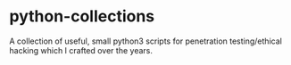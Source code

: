 # python-collections
A collection of useful, small python3 scripts for penetration testing/ethical hacking which I crafted over the years.
